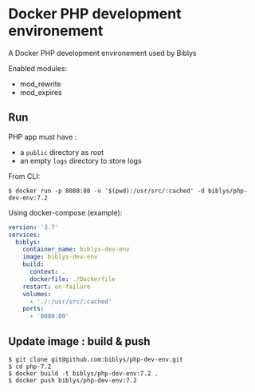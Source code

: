 # Docker PHP development environement

A Docker PHP development environement used by Biblys

Enabled modules:
- mod_rewrite
- mod_expires

## Run

PHP app must have :
- a `public` directory as root
- an empty `logs` directory to store logs

From CLI:

```console
$ docker run -p 8080:80 -v '$(pwd):/usr/src/:cached' -d biblys/php-dev-env:7.2
```

Using docker-compose (example):

```yaml
version: '3.7'
services:
  biblys:
    container_name: biblys-dev-env
    image: biblys-dev-env
    build:
      context: .
      dockerfile: ./Dockerfile
    restart: on-failure
    volumes:
      - './:/usr/src/:cached'
    ports:
      - '8080:80'
```

## Update image : build & push

```console
$ git clone git@github.com:biblys/php-dev-env.git
$ cd php-7.2
$ docker build -t biblys/php-dev-env:7.2 .
$ docker push biblys/php-dev-env:7.2
```
